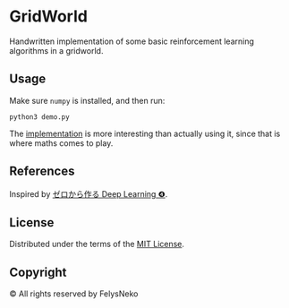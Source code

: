 # GridWorld

Handwritten implementation of some basic reinforcement learning algorithms in a gridworld.

## Usage

Make sure `numpy` is installed, and then run:

```shell
python3 demo.py
```
The [implementation](gridworld) is more interesting than actually using it, since that is where maths comes to play.

## References

Inspired by [ゼロから作る Deep Learning ❹](https://github.com/oreilly-japan/deep-learning-from-scratch-4).

## License

Distributed under the terms of the [MIT License](LICENSE).

## Copyright

© All rights reserved by FelysNeko
